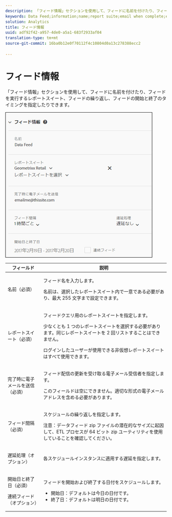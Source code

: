 ```yaml
---
description: 「フィード情報」セクションを使用して、フィードに名前を付けたり、フィードを実行するレポートスイート、フィードの繰り返し、フィードの開始と終了のタイミングを指定したりできます。
keywords: Data Feed;information;name;report suite;email when complete;email;interval;feed;delay processing;delay;start;end;date;continuous feed
solution: Analytics
title: フィード情報
uuid: adf92f42-a957-4de0-a5a1-683f2933af04
translation-type: tm+mt
source-git-commit: 16ba0b12e0f70112f4c10804d0a13c278388ecc2

---
```



# フィード情報

「フィード情報」セクションを使用して、フィードに名前を付けたり、フィードを実行するレポートスイート、フィードの繰り返し、フィードの開始と終了のタイミングを指定したりできます。

![](assets/feed-info.jpg)

<table id="table_C98C7C3CE4194BEF819E792793EBC517">
 <thead>
  <tr>
   <th colname="col1" class="entry"> フィールド </th>
   <th colname="col2" class="entry"> 説明 </th>
  </tr>
 </thead>
 <tbody> 
  <tr> 
   <td colname="col1"> <p>名前（必須） </p> </td>
   <td colname="col2"> <p>フィード名を入力します。 </p> <p>名前は、選択したレポートスイート内で一意である必要があり、最大 255 文字まで設定できます。 </p> </td>
  </tr>
  <tr>
   <td colname="col1"> <p>レポートスイート（必須） </p> </td>
   <td colname="col2"> <p>フィードクエリ用のレポートスイートを指定します。 </p> <p>少なくとも 1 つのレポートスイートを選択する必要があります。同じレポートスイートを 2 回リストすることはできません。 </p> <p>ログインしたユーザーが使用できる非仮想レポートスイートはすべて使用できます。 </p></td>
  </tr>
  <tr>
   <td colname="col1"> <p>完了時に電子メールを送信（必須） </p> </td>
   <td colname="col2"> <p>フィード配信の更新を受け取る電子メール受信者を指定します。 </p> <p>このフィールドは空にできません。適切な形式の電子メールアドレスを含める必要があります。 </p> </td>
  </tr>
  <tr>
   <td colname="col1"> <p>フィード間隔（必須） </p> </td>
   <td colname="col2"> <p>スケジュールの繰り返しを指定します。 </p> <p>注意：データフィード zip ファイルの潜在的なサイズに起因して、ETL プロセスが 64 ビット zip ユーティリティを使用していることを確認してください。 </p> </td>
  </tr>
  <tr>
   <td colname="col1"> <p>遅延処理（オプション） </p> </td>
   <td colname="col2"> <p>各スケジュールインスタンスに適用する遅延を指定します。 </p> </td>
  </tr>
  <tr>
   <td colname="col1"> <p>開始日と終了日（必須） </p> <p>連続フィード（オプション） </p> </td>
   <td colname="col2"> <p>フィードを開始および終了する日付をスケジュールします。 </p> <p>
     <ul id="ul_509977336CD34032924B48E043E8CBC7">
      <li id="li_BFB5B6ADCB184D839C9BA42DB3DCAF32">開始日：デフォルトは今日の日付です。 </li>
      <li id="li_34F8DB45D9B54076840D1A0B782812D3">終了日：デフォルトは明日の日付です。 </li>
     </ul>
     </p> </td>
  </tr>
 </tbody>
</table>
